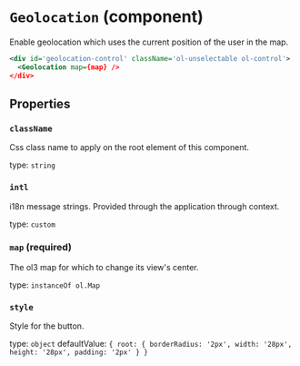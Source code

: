 `Geolocation` (component)
=========================

Enable geolocation which uses the current position of the user in the map.

```xml
<div id='geolocation-control' className='ol-unselectable ol-control'>
  <Geolocation map={map} />
</div>
```

Properties
----------

### `className`

Css class name to apply on the root element of this component.

type: `string`


### `intl`

i18n message strings. Provided through the application through context.

type: `custom`


### `map` (required)

The ol3 map for which to change its view's center.

type: `instanceOf ol.Map`


### `style`

Style for the button.

type: `object`
defaultValue: `{
  root: {
    borderRadius: '2px',
    width: '28px',
    height: '28px',
    padding: '2px'
  }
}`

